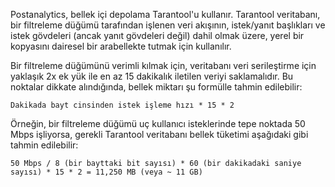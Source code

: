 Postanalytics, bellek içi depolama Tarantool'u kullanır. Tarantool veritabanı, bir filtreleme düğümü tarafından işlenen veri akışının, istek/yanıt başlıkları ve istek gövdeleri (ancak yanıt gövdeleri değil) dahil olmak üzere, yerel bir kopyasını dairesel bir arabellekte tutmak için kullanılır. 

Bir filtreleme düğümünü verimli kılmak için, veritabanı veri serileştirme için yaklaşık 2x ek yük ile en az 15 dakikalık iletilen veriyi saklamalıdır. Bu noktalar dikkate alındığında, bellek miktarı şu formülle tahmin edilebilir:

```
Dakikada bayt cinsinden istek işleme hızı * 15 * 2
```

Örneğin, bir filtreleme düğümü uç kullanıcı isteklerinde tepe noktada 50 Mbps işliyorsa, gerekli Tarantool veritabanı bellek tüketimi aşağıdaki gibi tahmin edilebilir:

```
50 Mbps / 8 (bir bayttaki bit sayısı) * 60 (bir dakikadaki saniye sayısı) * 15 * 2 = 11,250 MB (veya ~ 11 GB)
```